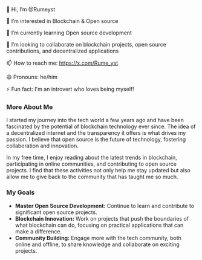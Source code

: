 👋 Hi, I’m @Rumeyst

👀 I’m interested in Blockchain & Open source

🌱 I’m currently learning Open source development

💞️ I’m looking to collaborate on blockchain projects, open source contributions, and decentralized applications

📫 How to reach me: https://x.com/Rume_yst

😄 Pronouns: he/him

⚡ Fun fact:  I'm an introvert who loves being myself!


### More About Me

I started my journey into the tech world a few years ago and have been fascinated by the potential of blockchain technology ever since. The idea of a decentralized internet and the transparency it offers is what drives my passion. I believe that open source is the future of technology, fostering collaboration and innovation.

In my free time, I enjoy reading about the latest trends in blockchain, participating in online communities, and contributing to open source projects. I find that these activities not only help me stay updated but also allow me to give back to the community that has taught me so much.

### My Goals

- **Master Open Source Development:** Continue to learn and contribute to significant open source projects.
- **Blockchain Innovation:** Work on projects that push the boundaries of what blockchain can do, focusing on practical applications that can make a difference.
- **Community Building:** Engage more with the tech community, both online and offline, to share knowledge and collaborate on exciting projects.

